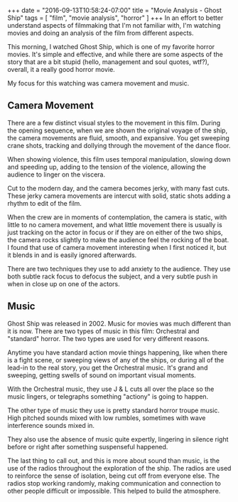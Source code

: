 +++
date = "2016-09-13T10:58:24-07:00"
title = "Movie Analysis - Ghost Ship"
tags = [ "film", "movie analysis", "horror" ]
+++
In an effort to better understand aspects of filmmaking that I'm not
familiar with, I'm watching movies and doing an analysis of the film from
different aspects.

This morning, I watched Ghost Ship, which is one of my favorite horror
movies.  It's simple and effective, and while there are some aspects of
the story that are a bit stupid (hello, management and soul quotes, wtf?),
overall, it a really good horror movie.

My focus for this watching was camera movement and music.

## Camera Movement

There are a few distinct visual styles to the movement in this film. During
the opening sequence, when we are shown the original voyage of the ship,
the camera movements are fluid, smooth, and expansive.  You get sweeping
crane shots, tracking and dollying through the movement of the dance floor.

When showing violence, this film uses temporal manipulation, slowing down
and speeding up, adding to the tension of the violence, allowing the audience
to linger on the viscera.

Cut to the modern day, and the camera becomes jerky, with many fast cuts.
These jerky camera movements are intercut with solid, static shots adding
a rhythm to edit of the film.

When the crew are in moments of contemplation, the camera is static, with
little to no camera movement, and what little movement there is usually
is just tracking on the actor in focus or if they are on either of the two
ships, the camera rocks slightly to make the audience feel the rocking of
the boat.  I found that use of camera movement interesting when I first noticed it,
but it blends in and is easily ignored afterwards.

There are two techniques they use to add anxiety to the audience.  They use
both subtle rack focus to defocus the subject, and a very subtle push in
when in close up on one of the actors.

## Music

Ghost Ship was released in 2002.  Music for movies was much different than
it is now. There are two types of music in this film: Orchestral and "standard"
horror.  The two types are used for very different reasons.

Anytime you have standard action movie things happening, like when there
is a fight scene, or sweeping views of any of the ships, or during all of the
lead-in to the real story, you get the Orchestral music.  It's grand and sweeping,
getting swells of sound on important visual moments.

With the Orchestral music, they use J & L cuts all over the place so the music
lingers, or telegraphs something "actiony" is going to happen.

The other type of music they use is pretty standard horror troupe music. High pitched
sounds mixed with low rumbles, sometimes with wave interference sounds mixed in.

They also use the absence of music quite expertly, lingering in silence right
 before or right after something suspenseful happened.
 
The last thing to call out, and this is more about sound than music, is the use
of the radios throughout the exploration of the ship.  The radios are used to
reinforce the sense of isolation, being cut off from everyone else.  The radios
stop working randomly, making communication and connection to other people difficult
or impossible.  This helped to build the atmosphere.
